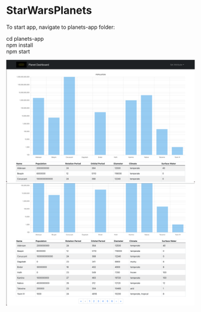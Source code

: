 # StarWarsPlanets

To start app, navigate to planets-app folder:

cd planets-app <br />
npm install <br />
npm start <br />

![alt text](https://github.com/ericjlin/StarWarsPlanets/blob/main/Screen%20Shot%202022-02-02%20at%207.23.49%20PM.png) <br />
![alt text](https://github.com/ericjlin/StarWarsPlanets/blob/main/Screen%20Shot%202022-02-02%20at%207.23.59%20PM.png)
